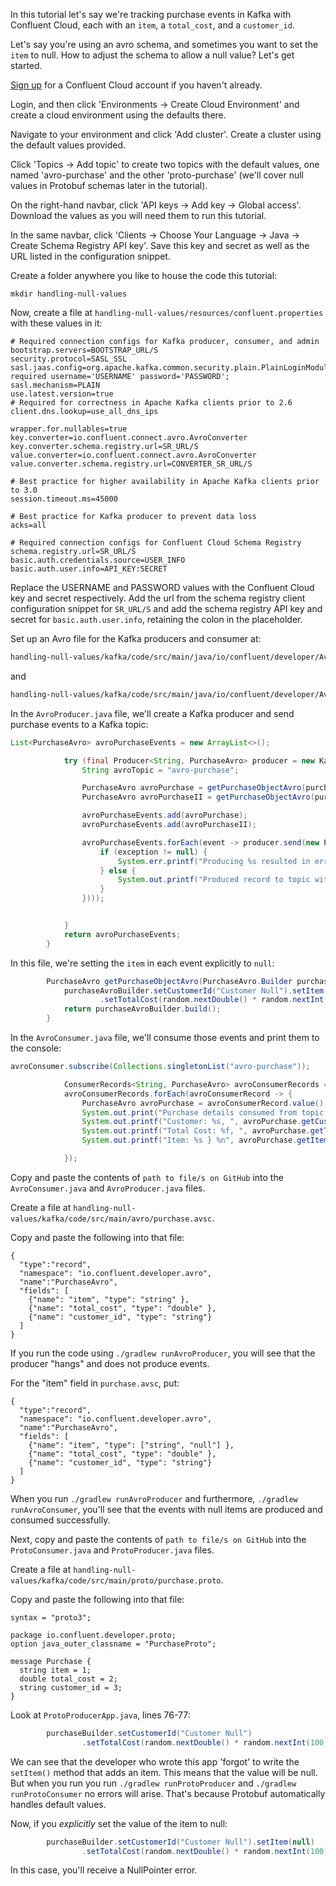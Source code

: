 In this tutorial let's say we're tracking purchase events in Kafka with Confluent Cloud, each with an `item`, a `total_cost`, and a `customer_id`. 

Let's say you're using an avro schema, and sometimes you want to set the `item` to null. How to adjust the schema to allow a null value? Let's get started. 

[Sign up](https://www.confluent.io/) for a Confluent Cloud account if you haven't already. 

Login, and then click 'Environments -> Create Cloud Environment' and create a cloud environment using the defaults there. 

Navigate to your environment and click 'Add cluster'. Create a cluster using the default values provided. 

Click 'Topics -> Add topic' to create two topics with the default values, one named 'avro-purchase' and the other 'proto-purchase' (we'll cover null values in Protobuf schemas later in the tutorial). 

On the right-hand navbar, click 'API keys -> Add key -> Global access'. Download the values as you will need them to run this tutorial. 

In the same navbar, click 'Clients -> Choose Your Language -> Java -> Create Schema Registry API key'. Save this key and secret as well as the URL listed in the configuration snippet. 

Create a folder anywhere you like to house the code this tutorial:

```bach
mkdir handling-null-values
```

Now, create a file at `handling-null-values/resources/confluent.properties` with these values in it:

```
# Required connection configs for Kafka producer, consumer, and admin
bootstrap.servers=BOOTSTRAP_URL/S
security.protocol=SASL_SSL
sasl.jaas.config=org.apache.kafka.common.security.plain.PlainLoginModule required username='USERNAME' password='PASSWORD';
sasl.mechanism=PLAIN
use.latest.version=true
# Required for correctness in Apache Kafka clients prior to 2.6
client.dns.lookup=use_all_dns_ips

wrapper.for.nullables=true
key.converter=io.confluent.connect.avro.AvroConverter
key.converter.schema.registry.url=SR_URL/S
value.converter=io.confluent.connect.avro.AvroConverter
value.converter.schema.registry.url=CONVERTER_SR_URL/S

# Best practice for higher availability in Apache Kafka clients prior to 3.0
session.timeout.ms=45000

# Best practice for Kafka producer to prevent data loss
acks=all

# Required connection configs for Confluent Cloud Schema Registry
schema.registry.url=SR_URL/S
basic.auth.credentials.source=USER_INFO
basic.auth.user.info=API_KEY:SECRET
```

Replace the USERNAME and PASSWORD values with the Confluent Cloud key and secret respectively. Add the url from the schema registry client configuration snippet for `SR_URL/S` and add the schema registry API key and secret for `basic.auth.user.info`, retaining the colon in the placeholder. 

Set up an Avro file for the Kafka producers and consumer at:

```bash
handling-null-values/kafka/code/src/main/java/io/confluent/developer/AvroProducer.java
```

and

```bash
handling-null-values/kafka/code/src/main/java/io/confluent/developer/AvroConsumer.java
```

In the `AvroProducer.java` file, we'll create a Kafka producer and send purchase events to a Kafka topic:

```java
List<PurchaseAvro> avroPurchaseEvents = new ArrayList<>();

            try (final Producer<String, PurchaseAvro> producer = new KafkaProducer<>(avroProducerConfigs)) {
                String avroTopic = "avro-purchase";

                PurchaseAvro avroPurchase = getPurchaseObjectAvro(purchaseBuilder);
                PurchaseAvro avroPurchaseII = getPurchaseObjectAvro(purchaseBuilder);

                avroPurchaseEvents.add(avroPurchase);
                avroPurchaseEvents.add(avroPurchaseII);

                avroPurchaseEvents.forEach(event -> producer.send(new ProducerRecord<>(avroTopic, event.getCustomerId(), event), ((metadata, exception) -> {
                    if (exception != null) {
                        System.err.printf("Producing %s resulted in error %s %n", event, exception);
                    } else {
                        System.out.printf("Produced record to topic with Avro schema at offset %s with timestamp %d %n", metadata.offset(), metadata.timestamp());
                    }
                })));


            }
            return avroPurchaseEvents;
        }
```

In this file, we're setting the `item` in each event explicitly to `null`:

```java
        PurchaseAvro getPurchaseObjectAvro(PurchaseAvro.Builder purchaseAvroBuilder) {
            purchaseAvroBuilder.setCustomerId("Customer Null").setItem(null)
                    .setTotalCost(random.nextDouble() * random.nextInt(100));
            return purchaseAvroBuilder.build();
        }
```

In the `AvroConsumer.java` file, we'll consume those events and print them to the console:

```java
avroConsumer.subscribe(Collections.singletonList("avro-purchase"));

            ConsumerRecords<String, PurchaseAvro> avroConsumerRecords = avroConsumer.poll(Duration.ofSeconds(2));
            avroConsumerRecords.forEach(avroConsumerRecord -> {
                PurchaseAvro avroPurchase = avroConsumerRecord.value();
                System.out.print("Purchase details consumed from topic with Avro schema { ");
                System.out.printf("Customer: %s, ", avroPurchase.getCustomerId());
                System.out.printf("Total Cost: %f, ", avroPurchase.getTotalCost());
                System.out.printf("Item: %s } %n", avroPurchase.getItem());

            });

```

Copy and paste the contents of `path to file/s on GitHub` into the `AvroConsumer.java` and `AvroProducer.java` files.

Create a file at `handling-null-values/kafka/code/src/main/avro/purchase.avsc`. 

Copy and paste the following into that file:

```
{
  "type":"record",
  "namespace": "io.confluent.developer.avro",
  "name":"PurchaseAvro",
  "fields": [
    {"name": "item", "type": "string" },
    {"name": "total_cost", "type": "double" },
    {"name": "customer_id", "type": "string"}
  ]
}
```

If you run the code using `./gradlew runAvroProducer`, you will see that the producer "hangs" and does not produce events.

For the "item" field in `purchase.avsc`, put:

```
{
  "type":"record",
  "namespace": "io.confluent.developer.avro",
  "name":"PurchaseAvro",
  "fields": [
    {"name": "item", "type": ["string", "null"] },
    {"name": "total_cost", "type": "double" },
    {"name": "customer_id", "type": "string"}
  ]
}
```
When you run `./gradlew runAvroProducer` and furthermore, `./gradlew runAvroConsumer`, you'll see that the events with null items are produced and consumed successfully. 

Next, copy and paste the contents of `path to file/s on GitHub` into the `ProtoConsumer.java` and `ProtoProducer.java` files.

Create a file at `handling-null-values/kafka/code/src/main/proto/purchase.proto`. 

Copy and paste the following into that file:

```
syntax = "proto3";

package io.confluent.developer.proto;
option java_outer_classname = "PurchaseProto";

message Purchase {
  string item = 1;
  double total_cost = 2;
  string customer_id = 3;
}
```

Look at `ProtoProducerApp.java`, lines 76-77:

```java
        purchaseBuilder.setCustomerId("Customer Null")
                .setTotalCost(random.nextDouble() * random.nextInt(100));
``` 

We can see that the developer who wrote this app 'forgot' to write the `setItem()` method that adds an item. This means that the value will be null. But when you run you run `./gradlew runProtoProducer` and `./gradlew runProtoConsumer` no errors will arise. That's because Protobuf automatically handles default values. 

Now, if you _explicitly_ set the value of the item to null:


```java
        purchaseBuilder.setCustomerId("Customer Null").setItem(null)
                .setTotalCost(random.nextDouble() * random.nextInt(100));
``` 

In this case, you'll receive a NullPointer error. 